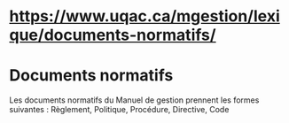 # https://www.uqac.ca/mgestion/lexique/documents-normatifs/

# Documents normatifs
Les documents normatifs du Manuel de gestion prennent les formes suivantes : Règlement, Politique, Procédure, Directive, Code
